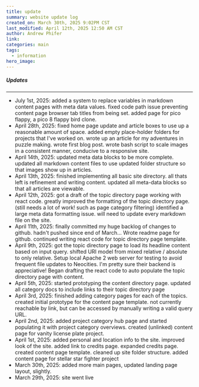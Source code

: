 ```yaml
---
title: update
summary: website update log
created_on: March 30th, 2025 9:02PM CST
last_modified: April 12th, 2025 12:50 AM CST
author: Andrew Phifer
link: 
categories: main
tags:
  - information
hero_image:
---
```

##### Updates

---

* July 1st, 2025: added a system to replace variables in markdown content pages with meta data values.  fixed code path issue preventing content page browser tab titles from being set.  added page for pico flappy, a pico 8 flappy bird clone.
* April 28th, 2025: fixed home page update and article boxes to use up a reasonable amount of space.  added empty place-holder folders for projects that I've worked on.  wrote up an article for my adventures in puzzle making.  wrote first blog post. wrote bash script to scale images in a consistent manner, conducive to a responsive site. 
* April 14th, 2025: updated meta data blocks to be more complete. updated all markdown content files to use updated folder structure so that images show up in articles.
* April 13th, 2025: finished implementing all basic site directory.  all thats left is refinement and writing content.  updated all meta-data blocks so that all articles are viewable.  
* April 12th, 2025: got a draft of the topic directory page working with react code.  greatly improved the formatting of the topic directory page. (still needs a lot of work! such as page category filtering)  identified a large meta data formatting issue.  will need to update every markdown file on the site.
* April 11th, 2025: finally committed my huge backlog of changes to github.  hadn't pushed since end of March...  Wrote readme page for github.  continued writing react code for topic directory page template.
* April 9th, 2025: got the topic directory page to load its headline content based on input query.  shifted URI model from mixed relative / absolute to only relative.  Setup local Apache 2 web server for testing to avoid frequent file updates to Neocities.  I'm pretty sure their backend is appreciative!  Began drafting the react code to auto populate the topic directory page with content. 
* April 5th, 2025: started prototyping the content directory page.  updated all category docs to include links to their topic directory page
* April 3rd, 2025: finished adding category pages for each of the topics.  created initial prototype for the content page template.  not currently reachable by link, but can be accessed by manually writing a valid query URL.
* April 2nd, 2025: added project category hub page and started populating it with project category overviews.  created (unlinked) content page for vanity license plate project.
* April 1st, 2025: added personal and location info to the site.  improved look of the site.  added link to credits page.  expanded credits page.  created content page template.  cleaned up site folder structure.  added content page for stellar star fighter project
* March 30th, 2025: added more main pages, updated landing page layout, slightly.
* March 29th, 2025: site went live